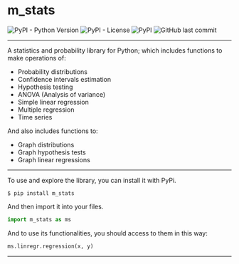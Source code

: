 # m_stats
![PyPI - Python Version](https://img.shields.io/pypi/pyversions/m_stats.svg) ![PyPI - License](https://img.shields.io/pypi/l/m_stats.svg)  ![PyPI](https://img.shields.io/pypi/v/m_stats.svg) ![GitHub last commit](https://img.shields.io/github/last-commit/mvelezg99/m_stats.svg)
***
A statistics and probability library for Python; which includes functions to make operations of:
* Probability distributions
* Confidence intervals estimation
* Hypothesis testing
* ANOVA (Analysis of variance)
* Simple linear regression
* Multiple regression
* Time series

And also includes functions to:
* Graph distributions
* Graph hypothesis tests
* Graph linear regressions
***

To use and explore the library, you can install it with PyPi.
```
$ pip install m_stats
```
And then import it into your files.
```python
import m_stats as ms
```
And to use its functionalities, you should access to them in this way:
```python
ms.linregr.regression(x, y)
```
***

